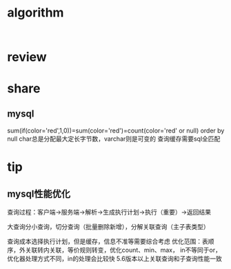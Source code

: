 # algorithm
## []()
```java

```


# review
## []()


# share
## mysql

sum(if(color='red',1,0))=sum(color='red')=count(color='red' or null)
order by null
char总是分配最大定长字节数，varchar则是可变的
查询缓存需要sql全匹配

# tip
## mysql性能优化

查询过程：客户端->服务端->解析->生成执行计划->执行（重要）->返回结果

大查询分小查询，切分查询（批量删除新增），分解关联查询（主子表类型）

查询成本选择执行计划，但是缓存，信息不准等需要综合考虑
优化范围：表顺序，外关联转内关联，等价规则转变，优化count、min、max，
in不等同于or，优化器处理方式不同，in的处理会比较快
5.6版本以上关联查询和子查询性能一致




